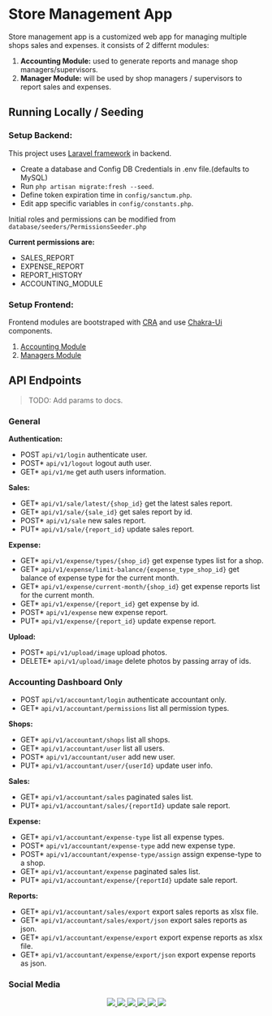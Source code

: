 # Store Management App

Store management app is a customized web app for managing multiple shops sales and expenses.
it consists of 2 differnt modules:

1. **Accounting Module:** used to generate reports and manage shop managers/supervisors.
2. **Manager Module:** will be used by shop managers / supervisors to report sales and expenses.

## Running Locally / Seeding

### Setup Backend:

This project uses [Laravel framework](https://laravel.com/) in backend.

-   Create a database and Config DB Credentials in .env file.(defaults to MySQL)
-   Run `php artisan migrate:fresh --seed`.
-   Define token expiration time in `config/sanctum.php`.
-   Edit app specific variables in `config/constants.php`.

Initial roles and permissions can be modified from `database/seeders/PermissionsSeeder.php`

**Current permissions are:**

-   SALES_REPORT
-   EXPENSE_REPORT
-   REPORT_HISTORY
-   ACCOUNTING_MODULE

### Setup Frontend:

Frontend modules are bootstraped with [CRA](https://create-react-app.dev/) and use [Chakra-Ui](https://chakra-ui.com/) components.

1. [Accounting Module](./frontend-accounting/)
1. [Managers Module](./frontend-manager/)

## API Endpoints

> TODO: Add params to docs.

### General

**Authentication:**

-   POST `api/v1/login` authenticate user.
-   POST\* `api/v1/logout` logout auth user.
-   GET\* `api/v1/me` get auth users information.

**Sales:**

-   GET\* `api/v1/sale/latest/{shop_id}` get the latest sales report.
-   GET\* `api/v1/sale/{sale_id}` get sales report by id.
-   POST\* `api/v1/sale` new sales report.
-   PUT\* `api/v1/sale/{report_id}` update sales report.

**Expense:**

-   GET\* `api/v1/expense/types/{shop_id}` get expense types list for a shop.
-   GET\* `api/v1/expense/limit-balance/{expense_type_shop_id}` get balance of expense type for the current month.
-   GET\* `api/v1/expense/current-month/{shop_id}` get expense reports list for the current month.
-   GET\* `api/v1/expense/{report_id}` get expense by id.
-   POST\* `api/v1/expense` new expense report.
-   PUT\* `api/v1/expense/{report_id}` update expense report.

**Upload:**

-   POST\* `api/v1/upload/image` upload photos.
-   DELETE\* `api/v1/upload/image` delete photos by passing array of ids.

### Accounting Dashboard Only

-   POST `api/v1/accountant/login` authenticate accountant only.
-   GET\* `api/v1/accountant/permissions` list all permission types.

**Shops:**

-   GET\* `api/v1/accountant/shops` list all shops.
-   GET\* `api/v1/accountant/user` list all users.
-   POST\* `api/v1/accountant/user` add new user.
-   PUT\* `api/v1/accountant/user/{userId}` update user info.

**Sales:**

-   GET\* `api/v1/accountant/sales` paginated sales list.
-   PUT\* `api/v1/accountant/sales/{reportId}` update sale report.

**Expense:**

-   GET\* `api/v1/accountant/expense-type` list all expense types.
-   POST\* `api/v1/accountant/expense-type` add new expense type.
-   POST\* `api/v1/accountant/expense-type/assign` assign expense-type to a shop.
-   GET\* `api/v1/accountant/expense` paginated sales list.
-   PUT\* `api/v1/accountant/expense/{reportId}` update sale report.

**Reports:**

-   GET\* `api/v1/accountant/sales/export` export sales reports as xlsx file.
-   GET\* `api/v1/accountant/sales/export/json` export sales reports as json.
-   GET\* `api/v1/accountant/expense/export` export expense reports as xlsx file.
-   GET\* `api/v1/accountant/expense/export/json` export expense reports as json.

### Social Media

<p align="center">
    <a href="https://www.buymeacoffee.com/miad" alt="buymeacoffee">
        <img src="https://img.shields.io/badge/Buy%20Me%20a%20Coffee-ffdd00?style=flat&logo=buy-me-a-coffee&logoColor=black" />
    </a>
    <a href="mailto:miadv.biz@gmail.com" alt="gmail">
    <a href="https://www.linkedin.com/in/miad-vosoughi" alt="LinkedIn">
        <img src="https://img.shields.io/badge/LinkedIn-%230077B5.svg?style=flat&logo=linkedin&logoColor=white" />
    </a>
    <a href="mailto:miadv.biz@gmail.com" alt="gmail">
        <img src="https://img.shields.io/badge/Gmail-D14836.svg?style=flat&logo=gmail&logoColor=white" />
    </a>
    <a href="https://twitter.com/Miad_Vosoughi" alt="twitter">
        <img src="https://img.shields.io/badge/Twitter-%231DA1F2.svg?style=flat&logo=twitter&logoColor=white" />
    </a>
    <a href="https://www.youtube.com/c/MiadVosoughi" alt="youtube">
        <img src="https://img.shields.io/badge/Youtube-%23FF0000.svg?style=flat&logo=youTube&logoColor=white" />
    </a>
    <a href="https://www.instagram.com/miadv.dev" alt="instagram">
        <img src="https://img.shields.io/badge/Instagram-%23E4405F.svg?style=flat&logo=instagram&logoColor=white" />
    </a>
</p>
